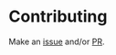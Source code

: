 # Contributing

Make an [issue](https://github.com/babashka/book/issues) and/or [PR](https://github.com/babashka/book/pulls).
